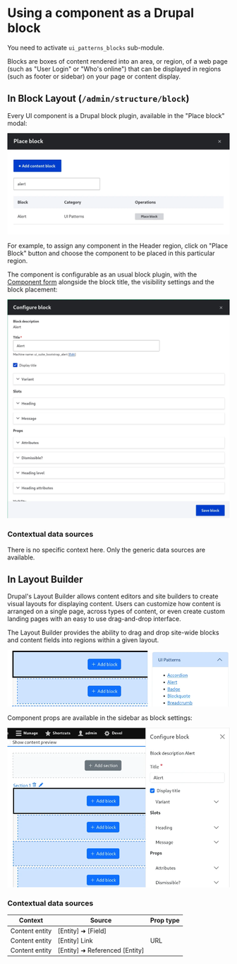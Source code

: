 # Using a component as a Drupal block

You need to activate `ui_patterns_blocks` sub-module.

Blocks are boxes of content rendered into an area, or region, of a web page (such as "User Login" or "Who's online") that can be displayed in regions (such as footer or sidebar) on your page or content display.

## In Block Layout (`/admin/structure/block`)

Every UI component is a Drupal block plugin, available in the "Place block" modal:

![](images/block-1.webp)

For example, to assign any component in the Header region, click on "Place Block" button and choose the component to be placed in this particular region.

The component is configurable as an usual block plugin, with the [Component form](0-component-form.md) alongside the block title, the visibility settings and the block placement:

![](images/block-2.webp)

### Contextual data sources

There is no specific context here. Only the generic data sources are available.

## In Layout Builder

Drupal's Layout Builder allows content editors and site builders to create visual layouts for displaying content. Users can customize how content is arranged on a single page, across types of content, or even create custom landing pages with an easy to use drag-and-drop interface.

The Layout Builder provides the ability to drag and drop site-wide blocks and content fields into regions within a given layout.

![](images/block-3.webp)

Component props are available in the sidebar as block settings:

![](images/block-4.webp)

### Contextual data sources

| Context        | Source                         | Prop type |
| -------------- | ------------------------------ | --------- |
| Content entity | [Entity] ➜ [Field]             |           |
| Content entity | [Entity] Link                  | URL       |
| Content entity | [Entity] ➜ Referenced [Entity] |           |
